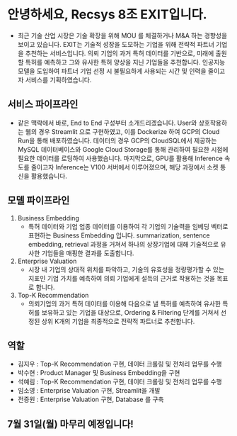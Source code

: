 # 안녕하세요, Recsys 8조 EXIT입니다.
* 최근 기술 산업 시장은 기술 확장을 위해 MOU 를 체결하거나 M&A 하는 경향성을 보이고 있습니다. EXIT는 기술적 성장을 도모하는 기업을 위해 전략적 파트너 기업을 추천하는 서비스입니다. 의뢰 기업의 과거 특허 데이터를 기반으로, 미래에 출원할 특허를 예측하고 그와 유사한 특허 양상을 지닌 기업들을 추천합니다. 인공지능 모델을 도입하여 파트너 기업 선정 시 불필요하게 사용되는 시간 및 인력을 줄이고자 서비스를 기획하였습니다. 

## 서비스 파이프라인
* 같은 맥락에서 바로, End to End 구성부터 소개드리겠습니다. User와 상호작용하는 웹의 경우 Streamlit 으로 구현하였고, 이를 Dockerize 하여 GCP의 Cloud Run을 통해 배포하였습니다. 데이터의 경우 GCP의 CloudSQL에서 제공하는 MySQL 데이터베이스와 Google Cloud Storage를 통해 관리하여 필요한 시점에 필요한 데이터를 로딩하여 사용했습니다. 마지막으로, GPU를 활용해 Inference 속도를 줄이고자 Inference는 V100 서버에서 이루어졌으며, 해당 과정에서 소켓 통신을 활용했습니다.

## 모델 파이프라인
1. Business Embedding
    * 특허 데이터와 기업 업종 데이터를 이용하여 각 기업의 기술력을 임베딩 벡터로 표현하는 Business Embedding 입니다. summarization, sentence embedding, retrieval 과정을 거쳐서 하나의 상장기업에 대해 기술적으로 유사한 기업들을 매핑한 결과를 도출합니다.
2. Enterprise Valuation
    * 시장 내 기업의 상대적 위치를 파악하고, 기술의 유효성을 정량평가할 수 있는 지표인 기업 가치를 예측하여 의뢰 기업에게 설득의 근거로 작용하는 것을 목표로 합니다.
3. Top-K Recommendation
    * 의뢰기업의 과거 특허 데이터를 이용해 다음으로 낼 특허를 예측하여 유사한 특허를 보유하고 있는 기업을 대상으로, Ordering & Filtering 단계를 거쳐서 선정된 상위 K개의 기업을 최종적으로 전략적 파트너로 추천합니다.

## 역할
* 김지우 : Top-K Recommendation 구현, 데이터 크롤링 및 전처리 업무를 수행
* 박수현 : Product Manager 및 Business Embedding을 구현
* 석예림 : Top-K Recommendation 구현, 데이터 크롤링 및 전처리 업무를 수행
* 임소영 : Enterprise Valuation 구현, Streamlit을 개발
* 전증원 : Enterprise Valuation 구현, Database 를 구축 


## 7월 31일(월) 마무리 예정입니다!




